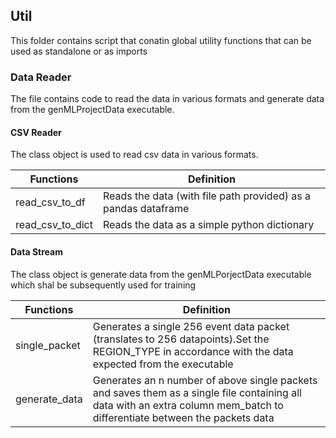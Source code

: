 ## Util
This folder contains script that conatin global utility functions that can be used as standalone or as imports

### Data Reader
The file contains code to read the data in various formats and generate data from the genMLProjectData executable.

#### CSV Reader
The class object is used to read csv data in various formats.

| Functions | Definition |
| ------ | ------ |
| read_csv_to_df | Reads the data (with file path provided) as a pandas dataframe |
| read_csv_to_dict | Reads the data as a simple python dictionary |

#### Data Stream
The class object is generate data from the genMLPorjectData executable which shal be subsequently used for training

| Functions | Definition |
| ------ | ------ |
| single_packet | Generates a single 256 event data packet (translates to 256 datapoints).Set the REGION_TYPE in accordance with the data expected from the executable |
| generate_data | Generates an n number of above single packets and saves them as a single file containing all data with an extra column mem_batch to differentiate between the packets data |